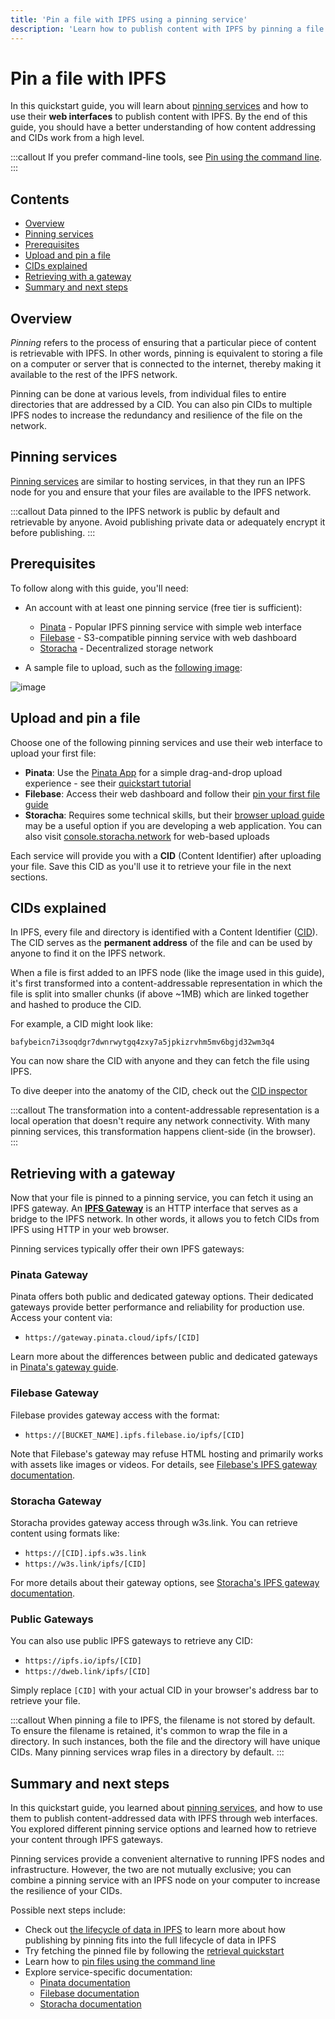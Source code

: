 ```yaml
---
title: 'Pin a file with IPFS using a pinning service'
description: 'Learn how to publish content with IPFS by pinning a file to a pinning service.'
---
```


# Pin a file with IPFS

In this quickstart guide, you will learn about [pinning services](../concepts/persistence.md#pinning-in-context) and how to use their **web interfaces** to publish content with IPFS. By the end of this guide, you should have a better understanding of how content addressing and CIDs work from a high level.

:::callout
If you prefer command-line tools, see [Pin using the command line](./pin-cli.md).
:::

## Contents <!-- omit from toc -->

- [Overview](#overview)
- [Pinning services](#pinning-services)
- [Prerequisites](#prerequisites)
- [Upload and pin a file](#upload-and-pin-a-file)
- [CIDs explained](#cids-explained)
- [Retrieving with a gateway](#retrieving-with-a-gateway)
- [Summary and next steps](#summary-and-next-steps)

## Overview

_Pinning_ refers to the process of ensuring that a particular piece of content is retrievable with IPFS. In other words, pinning is equivalent to storing a file on a computer or server that is connected to the internet, thereby making it available to the rest of the IPFS network.

Pinning can be done at various levels, from individual files to entire directories that are addressed by a CID. You can also pin CIDs to multiple IPFS nodes to increase the redundancy and resilience of the file on the network.

## Pinning services

[Pinning services](../concepts/persistence.md#pinning-services) are similar to hosting services, in that they run an IPFS node for you and ensure that your files are available to the IPFS network.

:::callout
Data pinned to the IPFS network is public by default and retrievable by anyone. Avoid publishing private data or adequately encrypt it before publishing.
:::

## Prerequisites

To follow along with this guide, you'll need:

- An account with at least one pinning service (free tier is sufficient):
  - [Pinata](https://pinata.cloud/) - Popular IPFS pinning service with simple web interface
  - [Filebase](https://filebase.com) - S3-compatible pinning service with web dashboard
  - [Storacha](https://storacha.network) - Decentralized storage network

- A sample file to upload, such as the [following image](../quickstart/images/welcome-to-IPFS.jpg):

![image](../quickstart/images/welcome-to-IPFS.jpg)

## Upload and pin a file

Choose one of the following pinning services and use their web interface to upload your first file:

- **Pinata**: Use the [Pinata App](https://app.pinata.cloud) for a simple drag-and-drop upload experience - see their [quickstart tutorial](https://docs.pinata.cloud/quickstart)
- **Filebase**: Access their web dashboard and follow their [pin your first file guide](https://docs.filebase.com/getting-started/getting-started-guides/pin-your-first-file-to-ipfs)
- **Storacha**: Requires some technical skills, but their [browser upload guide](https://docs.storacha.network/how-to/upload/) may be a useful option if you are developing a web application. You can also visit [console.storacha.network](https://console.storacha.network) for web-based uploads

Each service will provide you with a **CID** (Content Identifier) after uploading your file. Save this CID as you'll use it to retrieve your file in the next sections.

## CIDs explained

In IPFS, every file and directory is identified with a Content Identifier ([CID](../concepts/content-addressing.md)). The CID serves as the **permanent address** of the file and can be used by anyone to find it on the IPFS network.

When a file is first added to an IPFS node (like the image used in this guide), it's first transformed into a content-addressable representation in which the file is split into smaller chunks (if above ~1MB) which are linked together and hashed to produce the CID.

For example, a CID might look like:

```plaintext
bafybeicn7i3soqdgr7dwnrwytgq4zxy7a5jpkizrvhm5mv6bgjd32wm3q4
```

You can now share the CID with anyone and they can fetch the file using IPFS.

To dive deeper into the anatomy of the CID, check out the [CID inspector](https://cid.ipfs.tech/#bafybeicn7i3soqdgr7dwnrwytgq4zxy7a5jpkizrvhm5mv6bgjd32wm3q4)

:::callout
The transformation into a content-addressable representation is a local operation that doesn't require any network connectivity. With many pinning services, this transformation happens client-side (in the browser).
:::

## Retrieving with a gateway

Now that your file is pinned to a pinning service, you can fetch it using an IPFS gateway. An [**IPFS Gateway**](../concepts/ipfs-gateway.md) is an HTTP interface that serves as a bridge to the IPFS network. In other words, it allows you to fetch CIDs from IPFS using HTTP in your web browser.

Pinning services typically offer their own IPFS gateways:

### Pinata Gateway
Pinata offers both public and dedicated gateway options. Their dedicated gateways provide better performance and reliability for production use. Access your content via:
- `https://gateway.pinata.cloud/ipfs/[CID]`

Learn more about the differences between public and dedicated gateways in [Pinata's gateway guide](https://knowledge.pinata.cloud/en/articles/6297294-public-gateways-vs-dedicated-gateways).

### Filebase Gateway
Filebase provides gateway access with the format:
- `https://[BUCKET_NAME].ipfs.filebase.io/ipfs/[CID]`

Note that Filebase's gateway may refuse HTML hosting and primarily works with assets like images or videos. For details, see [Filebase's IPFS gateway documentation](https://docs.filebase.com/ipfs-concepts/what-is-an-ipfs-gateway).

### Storacha Gateway
Storacha provides gateway access through w3s.link. You can retrieve content using formats like:
- `https://[CID].ipfs.w3s.link`
- `https://w3s.link/ipfs/[CID]`

For more details about their gateway options, see [Storacha's IPFS gateway documentation](https://docs.storacha.network/concepts/ipfs-gateways/).

### Public Gateways
You can also use public IPFS gateways to retrieve any CID:
- `https://ipfs.io/ipfs/[CID]`
- `https://dweb.link/ipfs/[CID]`

Simply replace `[CID]` with your actual CID in your browser's address bar to retrieve your file.

:::callout
When pinning a file to IPFS, the filename is not stored by default. To ensure the filename is retained, it's common to wrap the file in a directory. In such instances, both the file and the directory will have unique CIDs. Many pinning services wrap files in a directory by default.
:::

## Summary and next steps

In this quickstart guide, you learned about [pinning services](../concepts/persistence.md#pinning-in-context), and how to use them to publish content-addressed data with IPFS through web interfaces. You explored different pinning service options and learned how to retrieve your content through IPFS gateways.

Pinning services provide a convenient alternative to running IPFS nodes and infrastructure. However, the two are not mutually exclusive; you can combine a pinning service with an IPFS node on your computer to increase the resilience of your CIDs.

Possible next steps include:

- Check out [the lifecycle of data in IPFS](../concepts/lifecycle.md) to learn more about how publishing by pinning fits into the full lifecycle of data in IPFS
- Try fetching the pinned file by following the [retrieval quickstart](./retrieve.md)
- Learn how to [pin files using the command line](./pin-cli.md)
- Explore service-specific documentation:
  - [Pinata documentation](https://docs.pinata.cloud/)
  - [Filebase documentation](https://docs.filebase.com/)
  - [Storacha documentation](https://docs.storacha.network)